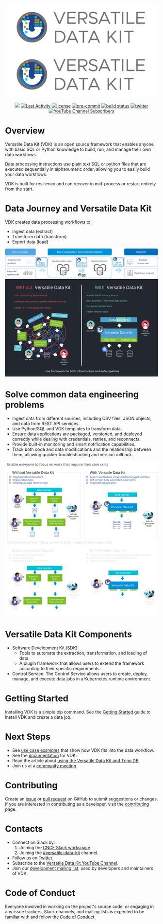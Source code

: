 ![Versatile Data Kit](./support/images/versatile-data-kit.svg#gh-light-mode-only)
![Versatile Data Kit](./support/images/versatile-data-kit.svg#gh-dark-mode-only)

<p align="center">
    <a href="https://github.com/vmware/versatile-data-kit/pulse" alt="Activity">
        <img src="https://img.shields.io/github/commit-activity/m/vmware/versatile-data-kit" /></a>
    <a href="https://github.com/vmware/versatile-data-kit/contributors" alt="Last Activity">
        <img src="https://img.shields.io/github/last-commit/vmware/versatile-data-kit" alt="Last Activity"></a>
    <a href="https://github.com/vmware/versatile-data-kit/blob/main/LICENSE" alt="License">
        <img src="https://img.shields.io/github/license/vmware/versatile-data-kit" alt="license"></a>
    <a href="https://github.com/pre-commit/pre-commit">
        <img src="https://img.shields.io/badge/pre--commit-enabled-brightgreen?logo=pre-commit&logoColor=white" alt="pre-commit"></a>
    <a href="https://github.com/vmware/versatile-data-kit">
        <img src="https://gitlab.com/vmware-analytics/versatile-data-kit/badges/main/pipeline.svg" alt="build status"></a>
    <a href="https://twitter.com/intent/tweet?text=Wow: @VDKProject">
        <img src="https://img.shields.io/twitter/url?style=social&url=https%3A%2F%2Ftwitter.com%2FVDKProject" alt="twitter"/></a>
     <a href="https://www.youtube.com/channel/UCasf2Q7X8nF7S4VEmcTHJ0Q">
        <img alt="YouTube Channel Subscribers" src="https://img.shields.io/youtube/channel/subscribers/UCasf2Q7X8nF7S4VEmcTHJ0Q?style=social"></a>

<!-- TODO: code coverage -->
</p>


# Overview
Versatile Data Kit (VDK) is an open source framework that enables anyone with basic SQL or Python knowledge to build, run, and manage their own data workflows.

Data processing instructions use plain text SQL or python files that are executed sequentially in alphanumeric order, allowing you to easily build your data workflows.

VDK is built for resiliency and can recover in mid-process or restart entirely from the start.


# Data Journey and Versatile Data Kit
VDK creates data processing workflows to:
- Ingest data (extract)
- Transform data (transform)
- Export data (load)


![Data Journey](./support/images/versatile-data-kit-data-journey.svg#gh-light-mode-only)
![Data Journey](./support/images/versatile-data-kit-before-after-dark-v2.png#gh-dark-mode-only)


# Solve common data engineering problems
- Ingest data from different sources, including CSV files, JSON objects, and data from REST API services.
- Use Python/SQL and VDK templates to transform data.
- Ensure data applications are packaged, versioned, and deployed correctly while dealing with credentials, retries, and reconnects.
- Provide built-in monitoring and smart notification capabilities.
- Track both code and data modifications and the relationship between them, allowing quicker troubleshooting and version rollback.


![Without / With Versatile Data Kit](./support/images/versatile-data-kit-before-after-light.svg#gh-light-mode-only)
![Without / With Versatile Data Kit](./support/images/versatile-data-kit-before-after-dark.svg#gh-dark-mode-only)

# Versatile Data Kit Components
- Software Development Kit (SDK):
    - Tools to automate the extraction, transformation, and loading of data.
    - A plugin framework that allows users to extend the framework according to their specific requirements.
- Control Service: The Control Service allows users to create, deploy, manage, and execute data jobs in a Kubernetes runtime environment.

# Getting Started
Installing VDK is a simple pip command. See the [Getting Started](https://github.com/vmware/versatile-data-kit/wiki/getting-started) guide to install VDK and create a data job.

# Next Steps
- See [use case examples](https://github.com/vmware/versatile-data-kit/wiki/Examples) that show how VDK fits into the data workflow.
- See the [documentation](https://github.com/vmware/versatile-data-kit/wiki/Introduction) for VDK.
- Read the article about [using the Versatile Data Kit and Trino DB](https://towardsdatascience.com/from-raw-data-to-a-cleaned-database-a-deep-dive-into-versatile-data-kit-ab5fd992a02e).
- Join us at a [community meeting](https://github.com/vmware/versatile-data-kit/wiki/Community-and-Resources)

# Contributing
Create an [issue](https://github.com/vmware/versatile-data-kit/issues) or [pull request](https://github.com/vmware/versatile-data-kit/pulls) on GitHub to submit suggestions or changes. If you are interested in contributing as a developer, visit the [contributing](https://github.com/vmware/versatile-data-kit/blob/main/CONTRIBUTING.md) page.

# Contacts
- Connect on Slack by:
    1. Joining the [CNCF Slack workspace](https://communityinviter.com/apps/cloud-native/cncf).
    2. Joining the [#versatile-data-kit](https://cloud-native.slack.com/archives/C033PSLKCPR) channel.
- Follow us on [Twitter](https://twitter.com/VDKProject).
- Subscribe to the [Versatile Data Kit YouTube Channel](https://www.youtube.com/channel/UCasf2Q7X8nF7S4VEmcTHJ0Q).
- Join our [development mailing list](mailto:join-versatiledatakit@groups.vmware.com), used by developers and maintainers of VDK.

# Code of Conduct
Everyone involved in working on the project's source code, or engaging in any issue trackers, Slack channels, and mailing lists is expected to be familiar with and follow the [Code of Conduct](https://github.com/vmware/versatile-data-kit/blob/main/CODE_OF_CONDUCT.md).
